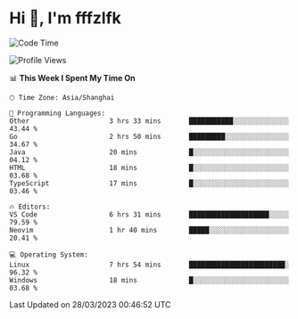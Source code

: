 # Hi 👋, I'm fffzlfk

<!--START_SECTION:waka-->
![Code Time](http://img.shields.io/badge/Code%20Time-122%20hrs%2040%20mins-blue)

![Profile Views](http://img.shields.io/badge/Profile%20Views-0-blue)

📊 **This Week I Spent My Time On** 

```text
🕑︎ Time Zone: Asia/Shanghai

💬 Programming Languages: 
Other                    3 hrs 33 mins       ███████████░░░░░░░░░░░░░░   43.44 % 
Go                       2 hrs 50 mins       █████████░░░░░░░░░░░░░░░░   34.67 % 
Java                     20 mins             █░░░░░░░░░░░░░░░░░░░░░░░░   04.12 % 
HTML                     18 mins             █░░░░░░░░░░░░░░░░░░░░░░░░   03.68 % 
TypeScript               17 mins             █░░░░░░░░░░░░░░░░░░░░░░░░   03.46 % 

🔥 Editors: 
VS Code                  6 hrs 31 mins       ████████████████████░░░░░   79.59 % 
Neovim                   1 hr 40 mins        █████░░░░░░░░░░░░░░░░░░░░   20.41 % 

💻 Operating System: 
Linux                    7 hrs 54 mins       ████████████████████████░   96.32 % 
Windows                  18 mins             █░░░░░░░░░░░░░░░░░░░░░░░░   03.68 % 
```


 Last Updated on 28/03/2023 00:46:52 UTC
<!--END_SECTION:waka-->
